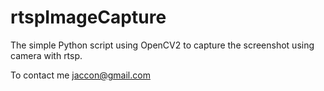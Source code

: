 # rtspImageCapture
The simple Python script using OpenCV2 to capture the screenshot using camera with rtsp.

To contact me jaccon@gmail.com